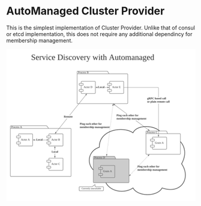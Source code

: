# AutoManaged Cluster Provider

This is the simplest implementation of Cluster Provider.
Unlike that of consul or etcd implementation, this does not require any additional dependincy for membership management.

![](https://raw.githubusercontent.com/oklahomer/protoactor-go-sender-example/main/docs/automanaged.png)